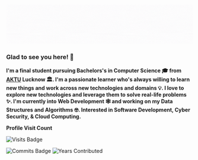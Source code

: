 ![Name](https://github.com/amshashank/amshashank/blob/master/img/Name.gif)

### Glad to see you here! 🤩  

**I'm a final student pursuing Bachelors's in Computer Science 🎓 from <a href="http://www.aktu.ac.in/">AKTU</a> Lucknow 🏛. 
I'm a passionate learner who's always willing to learn new things and work across new technologies and domains 💡. I love to explore new technologies and leverage them to solve real-life problems ✨. I'm currently into Web Development 🕸️ and working on my Data Structures and Algorithms 🤓.
Interested in Software Development, Cyber Security, & Cloud Computing.**



**Profile Visit Count**


<!--![Visitor Count](https://profile-counter.glitch.me/{amshashankk}/count.svg)-->


![Visits Badge](https://badges.pufler.dev/visits/amshashankk/amshashankk)


![Commits Badge](https://badges.pufler.dev/commits/monthly/amshashankk)     ![Years Contributed](https://badges.pufler.dev/years/amshashankk)
